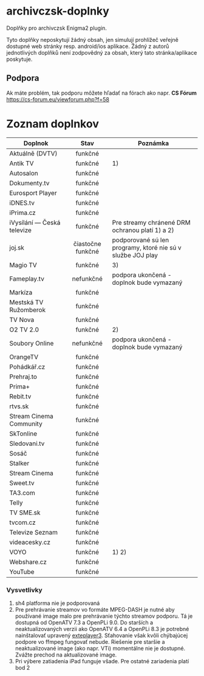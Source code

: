 # archivczsk-doplnky
Doplňky pro archivczsk Enigma2 plugin.

Tyto doplňky neposkytují žádný obsah, jen simulují prohlížeč veřejně dostupné web stránky resp. android/ios aplikace. Žádný z autorů jednotlivých doplňků není zodpovědný za obsah, který tato stránka/aplikace poskytuje.

## Podpora
Ak máte problém, tak podporu môžete hľadať na fórach ako napr. **CS Fórum** https://cs-forum.eu/viewforum.php?f=58

# Zoznam doplnkov

| Doplnok                    | Stav                | Poznámka            |
| ---                        | :---:               | ---                 |
| Aktuálně (DVTV)            | funkčné             |                     |
| Antik TV                   | funkčné             | 1)                  |
| Autosalon                  | funkčné             |                     |
| Dokumenty.tv               | funkčné             |                     |
| Eurosport Player           | funkčné             |                     |
| iDNES.tv                   | funkčné             |                     |
| iPrima.cz                  | funkčné             |                     |
| iVysílání — Česká televize | funkčné             | Pre streamy chránené DRM ochranou platí 1) a 2) |
| joj.sk                     | čiastočne funkčné   | podporované sú len programy, ktoré nie sú v službe JOJ play |
| Magio TV                   | funkčné             | 3)                  |
| Fameplay.tv                | nefunkčné           | podpora ukončená - doplnok bude vymazaný |
| Markíza                    | funkčné             |                     |
| Mestská TV Ružomberok      | funkčné             |                     |
| TV Nova                    | funkčné             |                     |
| O2 TV 2.0                  | funkčné             | 2)                  |
| Soubory Online             | nefunkčné           | podpora ukončená - doplnok bude vymazaný |
| OrangeTV                   | funkčné             |                     |
| Pohádkář.cz                | funkčné             |                     |
| Prehraj.to                 | funkčné             |                     |
| Prima+                     | funkčné             |                     |
| Rebit.tv                   | funkčné             |                     |
| rtvs.sk                    | funkčné             |                     |
| Stream Cinema Community    | funkčné             |                     |
| SkTonline                  | funkčné             |                     |
| Sledovani.tv               | funkčné             |                     |
| Sosáč                      | funkčné             |                     |
| Stalker                    | funkčné             |                     |
| Stream Cinema              | funkčné             |                     |
| Sweet.tv                   | funkčné             |                     |
| TA3.com                    | funkčné             |                     |
| Telly                      | funkčné             |                     |
| TV SME.sk                  | funkčné             |                     |
| tvcom.cz                   | funkčné             |                     |
| Televize Seznam            | funkčné             |                     |
| videacesky.cz              | funkčné             |                     |
| VOYO                       | funkčné             | 1) 2)               |
| Webshare.cz                | funkčné             |                     |
| YouTube                    | funkčné             |                     |

### Vysvetlivky
1) sh4 platforma nie je podporovaná
2) Pre prehrávanie streamov vo formáte MPEG-DASH je nutné aby používané image malo pre prehrávanie týchto streamov podporu. Tá je dostupná od OpenATV 7.3 a OpenPLi 9.0. Do starších a neaktualizovaných verzii ako OpenATV 6.4 a OpenPLi 8.3 je potrebné nainštalovať upravený [exteplayer3](https://github.com/archivczsk/archivczsk/wiki/ServiceApp#vylepšený-exteplayer3). Sťahovanie však kvôli chýbajúcej podpore vo ffmpeg fungovať nebude. Riešenie pre staršie a neaktualizované image (ako napr. VTi) momentálne nie je dostupné. Zvážte prechod na aktualizované image.
3) Pri výbere zatiadenia iPad funguje všade. Pre ostatné zariadenia platí bod 2

